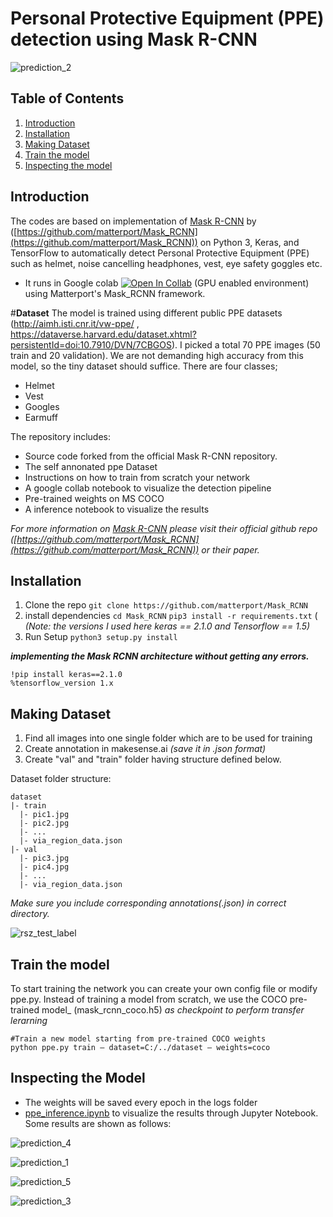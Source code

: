 # Personal Protective Equipment (PPE) detection using Mask R-CNN


![prediction_2](https://user-images.githubusercontent.com/29149625/111077421-f9a09400-84f0-11eb-999d-73f792496f31.png "ppe-prediction")

## Table of Contents 
1. [Introduction](#introduction)
2. [Installation](#installation)
3. [Making Dataset](#making-dataset)
4. [Train the model](#train-the-model)
5. [Inspecting the model](#inspecting-the-model)

## Introduction
The codes are based on implementation of [Mask R-CNN](https://arxiv.org/abs/1703.06870) by ([https://github.com/matterport/Mask_RCNN](https://github.com/matterport/Mask_RCNN)) on Python 3, Keras, and TensorFlow to automatically detect Personal Protective Equipment (PPE) such as helmet, noise cancelling headphones, vest, eye safety goggles etc.

- It runs in Google colab [![Open In Collab](https://colab.research.google.com/assets/colab-badge.svg)](https://colab.research.google.com/github/Naereen/badges) (GPU enabled environment) using Matterport's Mask_RCNN framework.

#**Dataset**
The model is trained using different public PPE datasets (http://aimh.isti.cnr.it/vw-ppe/ , https://dataverse.harvard.edu/dataset.xhtml?persistentId=doi:10.7910/DVN/7CBGOS). I picked a total 70 PPE images (50 train and 20 validation). We are not demanding high accuracy from this model, so the tiny dataset should suffice. There are four classes;
 -  Helmet
 -  Vest
 -  Googles
 - Earmuff


    

The repository includes:

-   Source code forked from the official Mask R-CNN repository.
-   The self annonated ppe Dataset
-   Instructions on how to train from scratch your network
-   A google collab notebook to visualize the detection pipeline
- Pre-trained weights on MS COCO
- A inference notebook to visualize the results 

*For more information on [Mask R-CNN](https://arxiv.org/abs/1703.06870) please visit their official github repo ([https://github.com/matterport/Mask_RCNN](https://github.com/matterport/Mask_RCNN)) or their paper.*


## Installation
 1. Clone the repo `git clone https://github.com/matterport/Mask_RCNN `
 2. install dependencies
	  `cd Mask_RCNN`
	  `pip3 install -r requirements.txt` (
	  *(Note: the versions I used here keras == 2.1.0 and Tensorflow == 1.5)*
 3. Run Setup `python3 setup.py install`

**_implementing the Mask RCNN architecture without getting any errors._**



    !pip install keras==2.1.0  
    %tensorflow_version 1.x

## Making Dataset

1. Find all images into one single folder which are to be used for training
2. Create annotation in makesense.ai *(save it in .json format)*
3. Create "val" and "train" folder having structure defined below.

Dataset folder structure:
```
dataset
|- train
  |- pic1.jpg
  |- pic2.jpg
  |- ...
  |- via_region_data.json
|- val
  |- pic3.jpg
  |- pic4.jpg
  |- ...
  |- via_region_data.json
```
*Make sure you include corresponding annotations(.json) in correct directory.*

![rsz_test_label](https://user-images.githubusercontent.com/29149625/111077849-f8706680-84f2-11eb-8502-b5cfbccfb923.jpg)

## Train the model


To start training the network you can create your own config file or modify ppe.py.
Instead of training a model from scratch, we use the COCO pre-trained model_ (mask_rcnn_coco.h5) _as checkpoint to perform transfer lerarning_

    #Train a new model starting from pre-trained COCO weights
    python ppe.py train — dataset=C:/../dataset — weights=coco
    
## Inspecting the Model 
- The weights will be saved every epoch in the logs folder
- [ppe_inference.ipynb](https://github.com/Allopart/Maritme_Mask_RCNN/blob/master/mrcnn/maritime.ipynb) to visualize the results through Jupyter Notebook. Some results are shown as follows:

![prediction_4](https://user-images.githubusercontent.com/29149625/111077451-205eca80-84f1-11eb-9d0d-4c824aba6483.png)

![prediction_1](https://user-images.githubusercontent.com/29149625/111077466-2eace680-84f1-11eb-8239-88272785d847.png)

![prediction_5](https://user-images.githubusercontent.com/29149625/111077486-41bfb680-84f1-11eb-88bc-651c6e16b4d3.png)

![prediction_3](https://user-images.githubusercontent.com/29149625/111116868-ed571e00-8566-11eb-9a78-91c37c18a655.png)